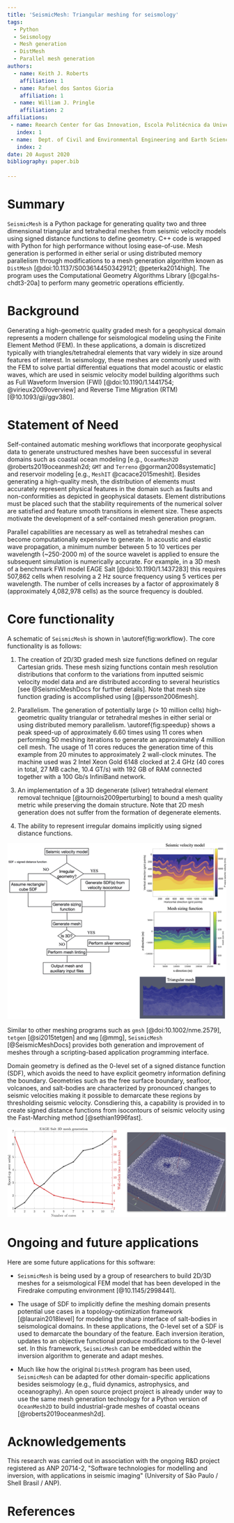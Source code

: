 ```yaml
---
title: 'SeismicMesh: Triangular meshing for seismology'
tags:
  - Python
  - Seismology
  - Mesh generation
  - DistMesh
  - Parallel mesh generation
authors:
  - name: Keith J. Roberts
    affiliation: 1
  - name: Rafael dos Santos Gioria
    affiliation: 1
  - name: William J. Pringle
    affiliation: 2
affiliations:
 - name: Reearch Center for Gas Innovation, Escola Politécnica da Universidade de São Paulo, São Paulo, Brazil.
   index: 1
 - name:  Dept. of Civil and Environmental Engineering and Earth Sciences, University of Notre Dame, 156 Fitzpatrick Hall, Notre Dame, IN, U.S.A.
   index: 2
date: 20 August 2020
bibliography: paper.bib

---
```

# Summary

`SeismicMesh` is a Python package for generating quality two and three dimensional triangular and tetrahedral meshes from seismic velocity models using signed distance functions to define geometry. C++ code is wrapped with Python for high performance without losing ease-of-use. Mesh generation is performed in either serial or using distributed memory parallelism through modifications to a mesh generation algorithm known as `DistMesh` [@doi:10.1137/S0036144503429121; @peterka2014high]. The program uses the Computational Geometry Algorithms Library [@cgal:hs-chdt3-20a] to perform many geometric operations efficiently.


# Background

Generating a high-geometric quality graded mesh for a geophysical domain represents a modern challenge for seismological modeling using the Finite Element Method (FEM). In these applications, a domain is discretized typically with triangles/tetrahedral elements that vary widely in size around features of interest. In seismology, these meshes are commonly used with the FEM to solve partial differential equations that model acoustic or elastic waves, which are used in seismic velocity model building algorithms such as Full Waveform Inversion (FWI) [@doi:10.1190/1.1441754; @virieux2009overview] and Reverse Time Migration (RTM) [@10.1093/gji/ggv380].

# Statement of Need

Self-contained automatic meshing workflows that incorporate geophysical data to generate unstructured meshes have been successful in several domains such as coastal ocean modeling [e.g., `OceanMesh2D` @roberts2019oceanmesh2d; `GMT` and `Terreno` @gorman2008systematic] and reservoir modeling [e.g., `MeshIT` @cacace2015meshit]. Besides generating a high-quality mesh, the distribution of elements must accurately represent physical features in the domain such as faults and non-conformities as depicted in geophysical datasets. Element distributions must be placed such that the stability requirements of the numerical solver are satisfied and feature smooth transitions in element size. These aspects motivate the development of a self-contained mesh generation program.

Parallel capabilities are necessary as well as tetrahedral meshes can become computationally expensive to generate. In acoustic and elastic wave propagation, a minimum number between 5 to 10 vertices per wavelength (~250-2000 m) of the source wavelet is applied to ensure the subsequent simulation is numerically accurate. For example, in a 3D mesh of a benchmark FWI model EAGE Salt [@doi:10.1190/1.1437283] this requires 507,862 cells when resolving a 2 Hz source frequency using 5 vertices per wavelength. The number of cells increases by a factor of approximately 8 (approximately 4,082,978 cells) as the source frequency is doubled.


# Core functionality

A schematic of `SeismicMesh` is shown in \autoref{fig:workflow}. The core functionality is as follows:

  1. The creation of 2D/3D graded mesh size functions defined on regular Cartesian grids. These mesh sizing functions contain mesh resolution distributions that conform to the variations from inputted seismic velocity model data and are distributed according to several heuristics [see @SeismicMeshDocs for further details]. Note that mesh size function grading is accomplished using [@persson2006mesh].

  2. Parallelism. The generation of potentially large (> 10 million cells) high-geometric quality triangular or tetrahedral meshes in either serial or using distributed memory parallelism. \autoref{fig:speedup} shows a peak speed-up of approximately 6.60 times using 11 cores when performing 50 meshing iterations to generate an approximately 4 million cell mesh. The usage of 11 cores reduces the generation time of this example from 20 minutes to approximately 2 wall-clock minutes.  The machine used was 2 Intel Xeon Gold 6148 clocked at 2.4 GHz  (40 cores in total, 27 MB cache, 10.4 GT/s) with 192 GB of RAM connected together with a 100 Gb/s InfiniBand network.

  3. An implementation of a 3D degenerate (sliver) tetrahedral element removal technique [@tournois2009perturbing] to bound a mesh quality metric while preserving the domain structure. Note that 2D mesh generation does not suffer from the formation of degenerate elements.

  4. The ability to represent irregular domains implicitly using signed distance functions.

 ![A schematic of `SeismicMesh`. On the right hand side, a P-wave seismic velocity in the Canadian Rockies is shown [@gray1995migration]. Note that mesh linting is a sequence of mesh improvement operations and checks that occur after mesh generation has ceased. \label{fig:workflow}](Workflow.jpg)

 Similar to other meshing programs such as `gmsh` [@doi:10.1002/nme.2579], `tetgen` [@si2015tetgen] and `mmg` [@mmg], `SeismicMesh` [@SeismicMeshDocs] provides both generation and improvement of meshes through a scripting-based application programming interface.

Domain geometry is defined as the 0-level set of a signed distance function (SDF), which avoids the need to have explicit geometry information defining the boundary. Geometries such as the free surface  boundary, seafloor, volcanoes, and salt-bodies are characterized by pronounced changes to seismic velocities making it possible to demarcate these regions by thresholding seismic velocity. Consdiering this, a capability is provided in to create signed distance functions from isocontours of seismic velocity using the Fast-Marching method [@sethian1996fast].

![Speed-up (left-axis) as compared to the sequential version of the program and wall-clock time in minutes to generate a 3D mesh (approximately 4.6 M cells) for the EAGE Salt seismic velocity model. The panel on the right hand side shows the a slice through the center of the generated mesh. \label{fig:speedup}](Performance.jpg)


# Ongoing and future applications

 Here are some future applications for this software:

 * `SeismicMesh` is being used by a group of researchers to build 2D/3D meshes for a seismological FEM model that has been developed in the Firedrake computing environment [@10.1145/2998441].

 * The usage of SDF to implicitly define the meshing domain presents potential use cases in a topology-optimization framework [@laurain2018level] for modeling the sharp interface of salt-bodies in seismological domains. In these applications, the 0-level set of a SDF is used to demarcate the boundary of the feature. Each inversion iteration, updates to an objective functional produce modifications to the 0-level set. In this framework, `SeismicMesh` can be embedded within the inversion algorithm to generate and adapt meshes.

 * Much like how the original `DistMesh` program has been used, `SeismicMesh` can be adapted for other domain-specific applications besides seismology (e.g., fluid dynamics, astrophysics, and oceanography). An open source project project is already under way to use the same mesh generation technology for a Python version of `OceanMesh2D` to build industrial-grade meshes of coastal oceans [@roberts2019oceanmesh2d].

# Acknowledgements

This research was carried out in association with the ongoing R&D project registered as ANP 20714-2, "Software technologies for modelling and inversion, with applications in seismic imaging"  (University of São Paulo / Shell Brasil / ANP).

# References
